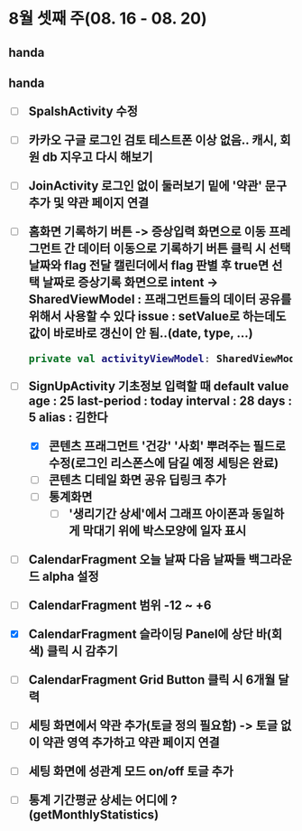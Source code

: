 <h1>8월 셋째 주(08. 16 - 08. 20)



<h2>handa



<h2> handa

- [ ] SpalshActivity 수정

- [ ] 카카오 구글 로그인 검토
  테스트폰 이상 없음.. 캐시, 회원 db 지우고 다시 해보기

- [ ] JoinActivity 로그인 없이 둘러보기 밑에 '약관' 문구 추가 및 약관 페이지 연결

- [ ] 홈화면 기록하기 버튼 -> 증상입력 화면으로 이동
  프레그먼트 간 데이터 이동으로 기록하기 버튼 클릭 시 선택 날짜와 flag 전달
  캘린더에서 flag 판별 후 true면 선택 날짜로 증상기록 화면으로 intent
  -> SharedViewModel : 프래그먼트들의 데이터 공유를 위해서 사용할 수 있다
  issue : setValue로 하는데도 값이 바로바로 갱신이 안 됨..(date, type, ...)

  ```kotlin
  private val activityViewModel: SharedViewModel by activityViewModels()
  ```

- [ ] SignUpActivity 기초정보 입력할 때 default value
  age : 25   last-period : today  interval : 28  days : 5  alias : 김한다

  - [x] 콘텐츠 프래그먼트 '건강' '사회' 뿌려주는 필드로 수정(로그인 리스폰스에 담길 예정 세팅은 완료)
  - [ ] 콘텐츠 디테일 화면 공유 딥링크 추가
  - [ ] 통계화면
    - [ ] '생리기간 상세'에서 그래프 아이폰과 동일하게 막대기 위에 박스모양에 일자 표시
- [ ] CalendarFragment 오늘 날짜 다음 날짜들 백그라운드 alpha 설정
- [ ] CalendarFragment 범위 -12 ~ +6
- [x] CalendarFragment 슬라이딩 Panel에 상단 바(회색) 클릭 시 감추기
- [ ] CalendarFragment Grid Button 클릭 시 6개월 달력
- [ ] 세팅 화면에서 약관 추가(토글 정의 필요함)
  -> 토글 없이 약관 영역 추가하고 약관 페이지 연결
- [ ] 세팅 화면에 성관계 모드 on/off 토글 추가
- [ ] 통계 기간평균 상세는 어디에 ? (getMonthlyStatistics)